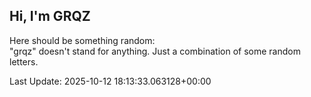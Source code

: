 ## Hi, I'm GRQZ
Here should be something random:  
"grqz" doesn't stand for anything. Just a combination of some random letters.


Last Update: 2025-10-12 18:13:33.063128+00:00
